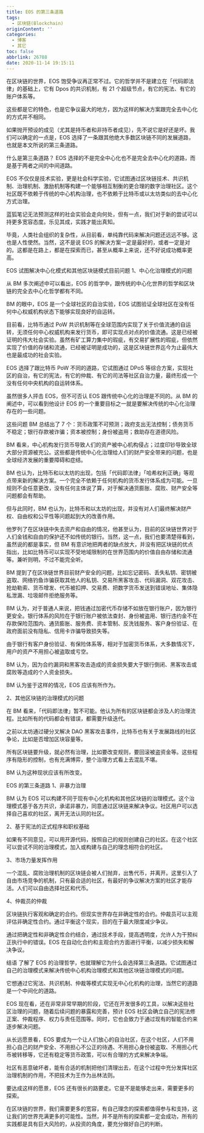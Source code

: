 ```yaml
---
title: EOS 的第三条道路
tags:
  - 区块链(Blockchain)
originContent: ''
categories:
  - 博客
  - 其它
toc: false
abbrlink: 26788
date: 2020-11-14 19:15:11
---
```


在区块链的世界，EOS 饱受争议再正常不过。它的哲学并不是建立在「代码即法律」的基础上，它有 Dpos 的共识机制，有 21 个超级节点，有它的宪法、有它的账户体系等。

这些都是它的特色，也是它争议最大的地方，因为这样的解决方案跟完全去中心化的方式并不相同。

如果抛开预设的成见（尤其是持币者和非持币者成见），先不说它是好还是坏。我们可以确定的一点是，EOS 选择了一条跟其他绝大多数区块链不同的发展道路，也就是本文所说的第三条道路。

什么是第三条道路？
EOS 选择的不是完全中心化也不是完全去中心化的道路，而是基于两者之间的中间道路。

EOS 不仅仅是技术实验，更是社会科学实验，它试图通过区块链技术、共识机制、治理机制、激励机制等构建一个能够相互制衡的更合理的数字治理社区。这个社区既不依赖于传统的中心机构治理，也不依赖于比特币或以太坊类似的去中心化方式治理。

蓝狐笔记无法预测这样的社会实验会走向何处，但有一点，我们对于新的尝试可以持更多宽容态度。乐见其成，实践才能出真知。

毕竟，人类社会组织的复杂性，从目前看，单纯靠代码来解决问题还远远不够。这也是人性使然。当然，这不是说 EOS 的解决方案一定是最好的，或者一定是对的。这都是在路上，都是在探索而已，甚至从概率上来说，还不好说成功概率更高。

EOS 试图解决中心化模式和其他区块链模式目前问题
1、中心化治理模式的问题

从 BM 多次阐述中可以看出，EOS 的哲学中，跟传统的中心化世界的哲学和区块链的完全去中心化哲学都有不同。

BM 的眼中，EOS 是一个全球社区的自治实验，EOS 试图验证全球社区在没有任何中心权威机构状态下能够实现良好的自运转。

目前看，比特币通过 PoW 共识机制等在全球范围内实现了关于价值流通的自运转，无须任何中心权威机构来发行货币，即可实现点对点的价值流通。这是已经被证明的伟大社会实验。虽然有矿工算力集中的瑕疵，有交易扩展性的瑕疵，但依然实现了价值的存储和流通，已经被证明是成功的，这是区块链世界迄今为止最伟大也是最成功的社会实验。

EOS 选择了跟比特币 PoW 不同的道路，它试图通过 DPoS 等综合方案，实现社区的自治，有它的宪法，有它的仲裁、有它的司法等社区自治力量，最终形成一个没有任何中央机构的自运转体系。

虽然很多人抨击 EOS，但不可否认 EOS 跟传统中心化的治理是不同的。从 BM 的阐述中，可以看到他设计 EOS 的一个重要目标之一就是要解决传统的中心化治理存在的一些问题。

这些问题 BM 总结出了 7 个：货币政策不可预测；政府支出无法控制；债务货币不稳定；银行存款被诈骗；资本被控制；身份被盗用；救助存在道德风险。

BM 看来，中心机构发行货币导致人们的资产被中心机构侵占；过度印钞导致全球大部分资源被充公。这些都是传统中心化治理给人们的财产安全带来的问题，也是全球经济发展的重要障碍和症结。

BM 也认为，比特币和以太坊的出现，包括「代码即法律」「哈希权利正确」等观点带来新的解决方案。一个完全不依赖于任何机构的货币发行体系成为可能。一旦规则不会任意更改，没有任何主体说了算，对于解决通货膨胀、腐败、财产安全等问题都会有帮助。

但与此同时，BM 也认为，比特币和以太坊的出现，并没有对人们最终解决财产权、自由权和公平性等问题起到大的改善作用。

他罗列了在区块链中失去资产和自由的情况，他甚至认为，目前的区块链世界对于人们金钱和自由的保护还不如传统的银行。当然，这一点，我们也要清楚得看到，虽然说的都是事实，但 BM 有意识地把两者的缺点放大，并没有把区块链的优点指出，比如比特币可以实现不受地域限制的在世界范围内的价值自由存储和流通等。兼听则明，不过不能完全听。

BM 提到了在区块链世界目前财产安全的问题，比如忘记密码、丢失私钥、密钥被盗取、网络钓鱼诈骗获取其他人的私钥、交易所黑客攻击、代码漏洞、双花攻击、抢劫勒索、货币增发、代币被扣押、交易费、把数字货币发送到错误地址、集体隐私泄漏、垃圾邮件拒绝服务等。

BM 认为，对于普通人来说，把钱通过加密代币存储不如放在银行账户，因为银行更安全。银行体系的风险在于银行账户被依法查封、身份被盗用、银行违约金不在存款保险范围内、通货膨胀、服务费、资本管制、反洗钱服务、客户身份验证、在政府面前没有隐私、信用卡诈骗导致损失等。

由于银行有客户身份验证、有保险体系等，相对于加密货币体系，大多数情况下，用户的资产不用担心被盗取或亏空。

BM 认为，因为合约漏洞和黑客攻击造成的资金损失要大于银行倒闭、黑客攻击或腐败等造成的个人资金损失。

BM 认为鉴于这样的情况，EOS 应该有所作为。

2、其他区块链的治理模式的问题

在 BM 看来，「代码即法律」暂不可能。他认为所有的区块链都会涉及人的治理流程。比如所有的代码都会有错误，都需要升级迭代。

之前以太坊通过硬分叉解决 DAO 黑客攻击事件，比特币也有关于发展路线的社区争论，比如是否增加区块容量等。

所有区块链要升级，就必然有治理，比如要改变规则，要回滚被盗资金等。这些程序有隐形的控制，也有充满博弈，整个治理方式看上去混乱不堪。

BM 认为这种现状应该有所改变。

EOS 的第三条道路
1、非暴力治理

BM 认为 EOS 可以构建不同于现有中心化机构和其他区块链的治理模式。这个治理模式基于各方共识，承诺非暴力，同意通过区块链来解决争议。社区用户可以选择自己喜欢的社区，离开无法认同的社区。

2、基于宪法的正式程序和职权基础

如果有不同意见，可以用开源代码，按照自己的规则创建自己的社区。在这个社区可以尝试不同的治理模式，加入或构建与自己的理念相符合的社区。

3、市场力量发挥作用

一个混乱、腐败治理机制的区块链会被人们抛弃，出售代币，并离开。这里引入了自由市场竞争的机制，只有最合适的社区，有最好的争议解决方案的社区才能存活。人们可以自由选择社区和代币。

4、仲裁员的仲裁

区块链执行客观和确定的合约。但现实世界存在非确定性的合约。仲裁员可以主观评估非确定性合约。通过平衡这个现实，目的在于最大限度减少争议。

通过把确定性和非确定性合约结合，通过技术手段，提高透明度，允许人为干预纠正执行中的错误。EOS 在自动化合约和主观合约方面进行平衡，以减少损失和解决争议。

结语
了解了 EOS 的治理哲学，也就理解它为什么会选择第三条道路。它试图通过自己的治理模式来解决传统中心机构治理模式和其他区块链治理模式的问题。

它想通过它宪法、共识机制、仲裁等模式实现无中心化机构的治理，当然它的道路是一个中间化的道路。

EOS 现在看，还在非常非常早期的阶段，它还在开发很多的工具，以解决这些社区治理的问题，随着后续问题的暴露和完善，预计 EOS 社区会确立自己的宪法修正案、仲裁程序、权力与责任范围等。同时，它也会致力于通过现有的智能合约来逐步解决问题。

从长远愿景看，EOS 要成为一个让人们放心的自治社区，在这个社区，人们不用担心自己的财产安全、不用担心不公正的待遇、不用担心身份被盗取、不用担心代币被转移等，它还有稳定等货币政策，可以有合理的方式来解决争端。

社区有恶意破坏者，能有合适的机制把他们清理出去，在这个过程中充分发挥社区治理机制的作用，不把技术为王作为丛林法则。

要达成这样的愿景，EOS 还有很长的路要走。它是不是能够走出来，需要更多的探索。

在区块链的世界，我们需要更多的宽容，有自己理念的探索都值得参与和支持，这让我们的世界充满更多的可能性。当然，并不是所有的探索都一定会成功，所有的实践都是具有巨大风险的，从投资的角度，要充分做好自己的判断。